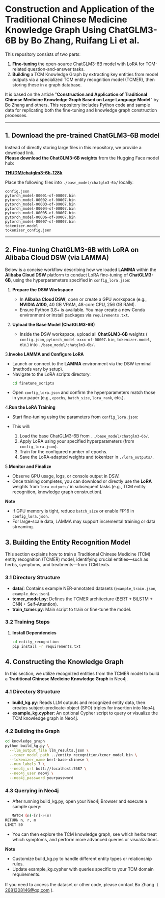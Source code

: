 # Construction and Application of the Traditional Chinese Medicine Knowledge Graph Using ChatGLM3-6B by Bo Zhang, Ruifang Li et al.

This repository consists of two parts:
1. **Fine-tuning** the open-source ChatGLM3-6B model with LoRA for TCM-related question-and-answer tasks.  
2. **Building** a TCM Knowledge Graph by extracting key entities  from model outputs via a specialized TCM entity recognition model (TCMER), then storing these in a graph database.

It is based on the article "**Construction and Application of Traditional Chinese Medicine Knowledge Graph Based on Large Language Model**" by Bo Zhang and others. This repository includes Python code and sample data for replicating both the fine-tuning and knowledge graph construction processes.

---

## 1. Download the pre-trained ChatGLM3-6B model

Instead of directly storing large files in this repository, we provide a download link.  
**Please download the ChatGLM3-6B weights** from the Hugging Face model hub:

[**THUDM/chatglm3-6b-128k**](https://huggingface.co/THUDM/chatglm3-6b-128k)

Place the following files into `./base_model/chatglm3-6b/` locally:

```
config.json
pytorch_model-00001-of-00007.bin
pytorch_model-00002-of-00007.bin
pytorch_model-00003-of-00007.bin
pytorch_model-00004-of-00007.bin
pytorch_model-00005-of-00007.bin
pytorch_model-00006-of-00007.bin
pytorch_model-00007-of-00007.bin
tokenizer.model
tokenizer_config.json
```
---

## 2. Fine-tuning ChatGLM3-6B with LoRA on Alibaba Cloud DSW (via LAMMA)

Below is a concise workflow describing how we loaded **LAMMA** within the **Alibaba Cloud DSW** platform to conduct LoRA fine-tuning of **ChatGLM3-6B**, using the hyperparameters specified in `config_lora.json`:

1. **Prepare the DSW Workspace**  
   - In **Alibaba Cloud DSW**, open or create a GPU workspace (e.g., **NVIDIA A100**, 40 GB VRAM, 48-core CPU, 256 GB RAM).  
   - Ensure Python 3.8+ is available. You may create a new Conda environment or install packages via `requirements.txt`.

2. **Upload the Base Model (ChatGLM3-6B)**  
   - Inside the DSW workspace, upload all **ChatGLM3-6B** weights ( `config.json`, `pytorch_model-xxxx-of-00007.bin`, `tokenizer.model`, etc.) into `./base_model/chatglm3-6b/`.


3.**Invoke LAMMA and Configure LoRA**  
   - Launch or connect to the **LAMMA** environment via the DSW terminal (methods vary by setup).  
   - Navigate to the LoRA scripts directory:
     ```bash
     cd finetune_scripts
     ```
   - Open `config_lora.json` and confirm the hyperparameters match those in your paper (e.g., `epochs`, `batch_size`, `lora_rank`, etc.).

4.**Run the LoRA Training**  
   - Start fine-tuning using the parameters from `config_lora.json`:
     
   - This will:
     1. Load the base ChatGLM3-6B from `../base_model/chatglm3-6b/`.
     2. Apply LoRA using your specified hyperparameters (from `config_lora.json`).
     3. Train for the configured number of epochs.
     4. Save the LoRA-adapted weights and tokenizer in `./lora_outputs/`.

5.**Monitor and Finalize**  
   - Observe GPU usage, logs, or console output in DSW.  
   - Once training completes, you can download or directly use the **LoRA** weights from `lora_outputs/` in subsequent tasks (e.g., TCM entity recognition, knowledge graph construction).

**Note**  
- If GPU memory is tight, reduce `batch_size` or enable FP16 in `config_lora.json`.  
- For large-scale data, LAMMA may support incremental training or data streaming.  
## 3. Building the Entity Recognition Model

This section explains how to train a Traditional Chinese Medicine (TCM) entity recognition (TCMER) model, identifying crucial entities—such as herbs, symptoms, and treatments—from TCM texts.

### 3.1 Directory Structure

- **data/**: Contains example NER-annotated datasets (`example_train.json`, `example_dev.json`).  
- **tcmer_model.py**: Defines the TCMER architecture (BERT + BiLSTM + CNN + Self-Attention).  
- **train_tcmer.py**: Main script to train or fine-tune the model.

### 3.2 Training Steps

1. **Install Dependencies**  
   ```bash
   cd entity_recognition
   pip install -r requirements.txt
## 4. Constructing the Knowledge Graph

In this section, we utilize recognized entities from the TCMER model to build a **Traditional Chinese Medicine Knowledge Graph** in Neo4j.

### 4.1 Directory Structure

- **build_kg.py**: Reads LLM outputs and recognized entity data, then creates subject-predicate-object (SPO) triples for insertion into Neo4j.  
- **example_kg.cypher**: An optional Cypher script to query or visualize the TCM knowledge graph in Neo4j.

### 4.2 Building the Graph

```bash
cd knowledge_graph
python build_kg.py \
  --llm_output_file llm_results.json \
  --tcmer_model_path ../entity_recognition/tcmer_model.bin \
  --tokenizer_name bert-base-chinese \
  --num_labels 7 \
  --neo4j_url bolt://localhost:7687 \
  --neo4j_user neo4j \
  --neo4j_password yourpassword
  ```
### 4.3  Querying in Neo4j

- After running build_kg.py, open your Neo4j Browser and execute a sample query:
```bash
   MATCH (n)-[r]->(m)
RETURN n, r, m
LIMIT 50
   ```
- You can then explore the TCM knowledge graph, see which herbs treat which symptoms, and perform more advanced queries or visualizations.

**Note**
- Customize build_kg.py to handle different entity types or relationship rules.  
- Update example_kg.cypher with queries specific to your TCM domain requirements.

If you need to access the dataset or other code, please contact Bo Zhang（ 2681308146@qq.com ).